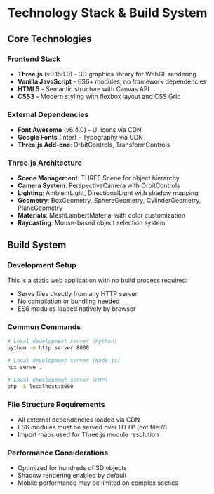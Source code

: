 # Technology Stack & Build System

## Core Technologies

### Frontend Stack
- **Three.js** (v0.158.0) - 3D graphics library for WebGL rendering
- **Vanilla JavaScript** - ES6+ modules, no framework dependencies
- **HTML5** - Semantic structure with Canvas API
- **CSS3** - Modern styling with flexbox layout and CSS Grid

### External Dependencies
- **Font Awesome** (v6.4.0) - UI icons via CDN
- **Google Fonts** (Inter) - Typography via CDN
- **Three.js Add-ons**: OrbitControls, TransformControls

### Three.js Architecture
- **Scene Management**: THREE.Scene for object hierarchy
- **Camera System**: PerspectiveCamera with OrbitControls
- **Lighting**: AmbientLight, DirectionalLight with shadow mapping
- **Geometry**: BoxGeometry, SphereGeometry, CylinderGeometry, PlaneGeometry
- **Materials**: MeshLambertMaterial with color customization
- **Raycasting**: Mouse-based object selection system

## Build System

### Development Setup
This is a static web application with no build process required:
- Serve files directly from any HTTP server
- No compilation or bundling needed
- ES6 modules loaded natively by browser

### Common Commands
```bash
# Local development server (Python)
python -m http.server 8000

# Local development server (Node.js)
npx serve .

# Local development server (PHP)
php -S localhost:8000
```

### File Structure Requirements
- All external dependencies loaded via CDN
- ES6 modules must be served over HTTP (not file://)
- Import maps used for Three.js module resolution

### Performance Considerations
- Optimized for hundreds of 3D objects
- Shadow rendering enabled by default
- Mobile performance may be limited on complex scenes